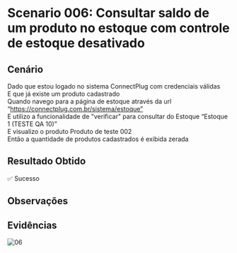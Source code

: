 # Scenario 006: Consultar saldo de um produto no estoque com controle de estoque desativado

## Cenário
Dado que estou logado no sistema ConnectPlug com credenciais válidas  
E que já existe um produto cadastrado  
Quando navego para a página de estoque através da url “https://connectplug.com.br/sistema/estoque”  
E utilizo a funcionalidade de "verificar" para consultar do Estoque “Estoque 1 (TESTE QA 10)”  
E visualizo o produto Produto de teste 002  
Então a quantidade de produtos cadastrados é exibida zerada

## Resultado Obtido
✅ Sucesso

## Observações

## Evidências
![06](https://github.com/user-attachments/assets/d1ef23a2-0ce3-4e5d-b3f3-9654c36bd1a7)
